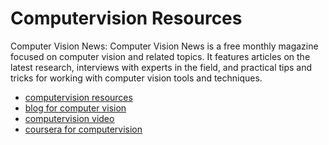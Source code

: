 # Computervision Resources

Computer Vision News: Computer Vision News is a free monthly magazine focused on computer vision and related topics. It features articles on the latest research, interviews with experts in the field, and practical tips and tricks for working with computer vision tools and techniques.

- [computervision resources](https://neptune.ai/blog/computer-vision-resources)
- [blog for computer vision](https://www.mltut.com/category/machine-learning-python-bigdata-blogs/)
- [computervision video](https://theaisummer.com/computer-vision-resources/)
- [coursera for computervision](https://in.coursera.org/courses?query=computer%20vision)

